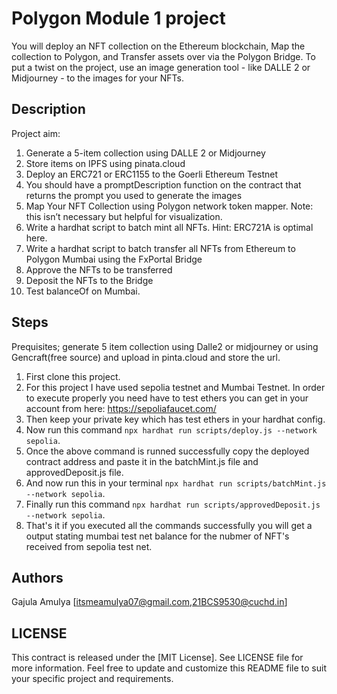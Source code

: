 # Polygon Module 1 project
You will deploy an NFT collection on the Ethereum blockchain, Map the collection to Polygon, and Transfer assets over via the Polygon Bridge. To put a twist on the project, use an image generation tool - like DALLE 2 or Midjourney - to the images for your NFTs.

## Description
Project aim:
1. Generate a 5-item collection using DALLE 2 or Midjourney
2. Store items on IPFS using pinata.cloud
3. Deploy an ERC721 or ERC1155 to the Goerli Ethereum Testnet
4. You should have a promptDescription function on the contract that returns the prompt you used to generate the images
5. Map Your NFT Collection using Polygon network token mapper. Note: this isn’t necessary but helpful for visualization.
6. Write a hardhat script to batch mint all NFTs. Hint: ERC721A is optimal here.
7. Write a hardhat script to batch transfer all NFTs from Ethereum to Polygon Mumbai using the FxPortal Bridge
8. Approve the NFTs to be transferred
9. Deposit the NFTs to the Bridge
10. Test balanceOf on Mumbai.

## Steps
Prequisites; generate 5 item collection using Dalle2 or midjourney or using Gencraft(free source) and upload in pinta.cloud and store the url.
1. First clone this project.
2. For this project I have used sepolia testnet and Mumbai Testnet. In order to execute properly you need have to test ethers you can get in your account from here: https://sepoliafaucet.com/
3. Then keep your private key which has test ethers in your hardhat config.
4. Now run this command `npx hardhat run scripts/deploy.js --network sepolia`.
5. Once the above command is runned successfully copy the deployed contract address and paste it in the batchMint.js file and approvedDeposit.js file.
6. And now run this in your terminal `npx hardhat run scripts/batchMint.js --network sepolia`.
7. Finally run this command `npx hardhat run scripts/approvedDeposit.js --network sepolia`.
8. That's it if you executed all the commands successfully you will get a output stating mumbai test net balance for the nubmer of NFT's received from sepolia test net.

## Authors
Gajula Amulya
[itsmeamulya07@gmail.com,21BCS9530@cuchd.in]

## LICENSE 
This contract is released under the [MIT License]. See LICENSE file for more information. Feel free to update and customize this README file to suit your specific project and requirements.
